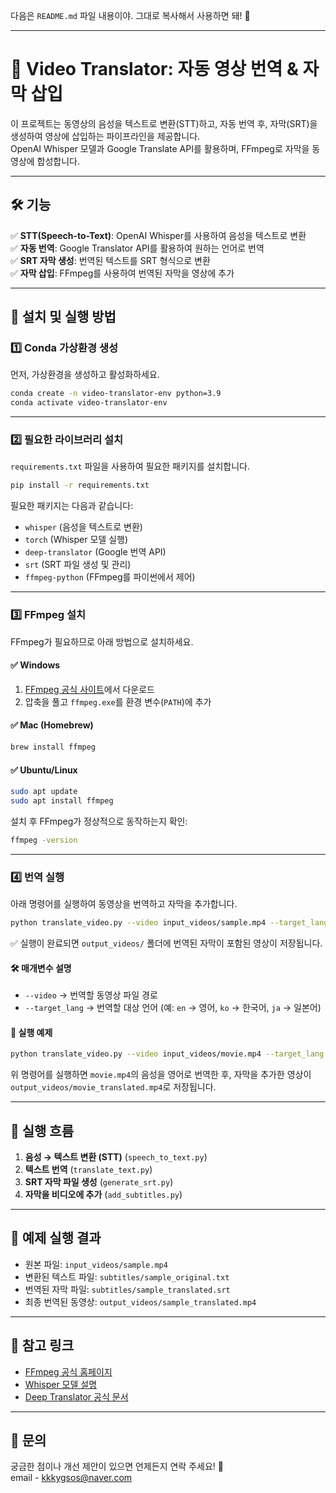 다음은 `README.md` 파일 내용이야. 그대로 복사해서 사용하면 돼! 🚀  

---

# 🎥 Video Translator: 자동 영상 번역 & 자막 삽입

이 프로젝트는 동영상의 음성을 텍스트로 변환(STT)하고, 자동 번역 후, 자막(SRT)을 생성하여 영상에 삽입하는 파이프라인을 제공합니다.  
OpenAI Whisper 모델과 Google Translate API를 활용하며, FFmpeg로 자막을 동영상에 합성합니다.

---

## 🛠 기능
✅ **STT(Speech-to-Text)**: OpenAI Whisper를 사용하여 음성을 텍스트로 변환  
✅ **자동 번역**: Google Translator API를 활용하여 원하는 언어로 번역  
✅ **SRT 자막 생성**: 번역된 텍스트를 SRT 형식으로 변환  
✅ **자막 삽입**: FFmpeg를 사용하여 번역된 자막을 영상에 추가  

---

## 🚀 설치 및 실행 방법

### 1️⃣ **Conda 가상환경 생성**
먼저, 가상환경을 생성하고 활성화하세요.

```bash
conda create -n video-translator-env python=3.9
conda activate video-translator-env
```

---

### 2️⃣ **필요한 라이브러리 설치**
`requirements.txt` 파일을 사용하여 필요한 패키지를 설치합니다.

```bash
pip install -r requirements.txt
```

필요한 패키지는 다음과 같습니다:
- `whisper` (음성을 텍스트로 변환)
- `torch` (Whisper 모델 실행)
- `deep-translator` (Google 번역 API)
- `srt` (SRT 파일 생성 및 관리)
- `ffmpeg-python` (FFmpeg를 파이썬에서 제어)

---

### 3️⃣ **FFmpeg 설치**
FFmpeg가 필요하므로 아래 방법으로 설치하세요.

#### ✅ **Windows**
1. [FFmpeg 공식 사이트](https://ffmpeg.org/download.html)에서 다운로드  
2. 압축을 풀고 `ffmpeg.exe`를 환경 변수(`PATH`)에 추가

#### ✅ **Mac (Homebrew)**
```bash
brew install ffmpeg
```

#### ✅ **Ubuntu/Linux**
```bash
sudo apt update
sudo apt install ffmpeg
```

설치 후 FFmpeg가 정상적으로 동작하는지 확인:
```bash
ffmpeg -version
```

--- 

### 4️⃣ **번역 실행**
아래 명령어를 실행하여 동영상을 번역하고 자막을 추가합니다.

```bash
python translate_video.py --video input_videos/sample.mp4 --target_lang ko
```

✅ 실행이 완료되면 `output_videos/` 폴더에 번역된 자막이 포함된 영상이 저장됩니다.  

#### 🛠 매개변수 설명
- `--video` → 번역할 동영상 파일 경로  
- `--target_lang` → 번역할 대상 언어 (예: `en` → 영어, `ko` → 한국어, `ja` → 일본어)  

#### 📌 실행 예제
```bash
python translate_video.py --video input_videos/movie.mp4 --target_lang en
```
위 명령어를 실행하면 `movie.mp4`의 음성을 영어로 번역한 후, 자막을 추가한 영상이 `output_videos/movie_translated.mp4`로 저장됩니다.

---

## 🎯 실행 흐름
1. **음성 → 텍스트 변환 (STT)** (`speech_to_text.py`)
2. **텍스트 번역** (`translate_text.py`)
3. **SRT 자막 파일 생성** (`generate_srt.py`)
4. **자막을 비디오에 추가** (`add_subtitles.py`)

---

## 📌 예제 실행 결과
- 원본 파일: `input_videos/sample.mp4`
- 변환된 텍스트 파일: `subtitles/sample_original.txt`
- 번역된 자막 파일: `subtitles/sample_translated.srt`
- 최종 번역된 동영상: `output_videos/sample_translated.mp4`

---

## 🔗 참고 링크
- [FFmpeg 공식 홈페이지](https://ffmpeg.org/)
- [Whisper 모델 설명](https://github.com/openai/whisper)
- [Deep Translator 공식 문서](https://pypi.org/project/deep-translator/)

---

## 📢 문의
궁금한 점이나 개선 제안이 있으면 언제든지 연락 주세요! 🚀  
email - kkkygsos@naver.com
